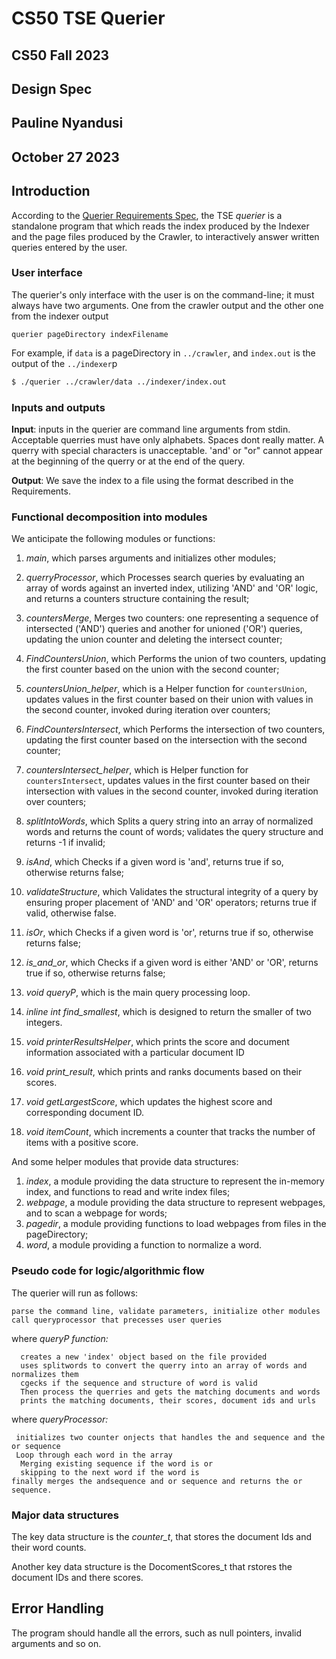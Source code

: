 # CS50 TSE Querier
## CS50 Fall 2023
## Design Spec
## Pauline Nyandusi
## October 27 2023

## Introduction

According to the [Querier Requirements Spec](REQUIREMENTS.md), the TSE *querier* is a standalone program that which reads the index produced by the Indexer and the page files produced by the Crawler, to interactively answer written queries entered by the user.


### User interface

The querier's only interface with the user is on the command-line; it must always have two arguments. One from the crawler output and the other one from the indexer output

```
querier pageDirectory indexFilename
```

For example, if `data` is a pageDirectory in `../crawler`, and `index.out` is the output of the `../indexer`p

``` bash
$ ./querier ../crawler/data ../indexer/index.out
```

### Inputs and outputs

**Input**: inputs in the querier are command line arguments from stdin. Acceptable querries must have only alphabets. Spaces dont really matter. A querry with special characters is unacceptable. 'and' or "or" cannot appear at the beginning of the querry or at the end of the query.


**Output**: We save the index to a file using the format described in the Requirements.

### Functional decomposition into modules

We anticipate the following modules or functions:

 1. *main*, which parses arguments and initializes other modules;
 2. *querryProcessor*, which Processes search queries by evaluating an array of words against 
    an inverted index, utilizing 'AND' and 'OR' logic, and returns a counters structure 
   containing the  result;
 3. *countersMerge*, Merges two counters: one representing a sequence of intersected ('AND') queries and 
     another for unioned ('OR') queries, updating the union counter and deleting the intersect counter;
 4. *FindCountersUnion*, which Performs the union of two counters, updating the first counter based on the 
    union with the second counter;
 5. *countersUnion_helper*, which is a Helper function for `countersUnion`, updates values in the first counter 
    based on their union with values in the second counter, invoked during iteration over counters;
 6. *FindCountersIntersect*, which Performs the intersection of two counters, updating the first counter based 
    on the intersection with the second counter;
 7. *countersIntersect_helper*, which is Helper function for `countersIntersect`, updates values in the 
    first counter based on their intersection with values in the second counter, invoked during 
    iteration over counters;
 8. *splitIntoWords*, which Splits a query string into an array of normalized words and returns the count 
    of words; validates the query structure and returns -1 if invalid;
 9. *isAnd*, which Checks if a given word is 'and', returns true if so, otherwise returns false;
 10. *validateStructure*, which Validates the structural integrity of a query by ensuring proper placement 
     of 'AND' and 'OR' operators; returns true if valid, otherwise false.
 11. *isOr*, which Checks if a given word is 'or', returns true if so, otherwise returns false;
 12. *is_and_or*, which Checks if a given word is either 'AND' or 'OR', returns true if so, otherwise 
    returns false;


 13. *void queryP*, which is the main query processing loop.
 14. *inline int find_smallest*, which is designed to return the smaller of two integers.
 15. *void printerResultsHelper*, which  prints the score and document information associated with a 
     particular document ID     
 16. *void print_result*, which prints and ranks documents based on their scores.
 17. *void getLargestScore*, which updates the highest score and corresponding document ID.
 18. *void itemCount*, which increments a counter that tracks the number of items with a positive score.


And some helper modules that provide data structures:

 1. *index*, a module providing the data structure to represent the in-memory index, and functions to read and write index files;
 1. *webpage*, a module providing the data structure to represent webpages, and to scan a webpage for words;
 2. *pagedir*, a module providing functions to load webpages from files in the pageDirectory;
 4. *word*, a module providing a function to normalize a word.



### Pseudo code for logic/algorithmic flow

The querier will run as follows:

    parse the command line, validate parameters, initialize other modules
    call queryprocessor that precesses user queries

where *queryP function:*

      creates a new 'index' object based on the file provided
      uses splitwords to convert the querry into an array of words and normalizes them
      cgecks if the sequence and structure of word is valid
      Then process the querries and gets the matching documents and words
      prints the matching documents, their scores, document ids and urls
      

where *queryProcessor:*

     initializes two counter onjects that handles the and sequence and the or sequence
     Loop through each word in the array
      Merging existing sequence if the word is or
      skipping to the next word if the word is
    finally merges the andsequence and or sequence and returns the or sequence.
    

### Major data structures

The key data structure is the *counter_t*, that stores the document Ids and their word counts.

Another key data structure is the DocomentScores_t that rstores the document IDs and there scores.

## Error Handling
The program should handle all the errors, such as null pointers, invalid arguments and so on. 

